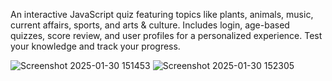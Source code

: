An interactive JavaScript quiz featuring topics like plants, animals, music, current affairs, sports, and arts & culture. 
Includes login, age-based quizzes, score review, and user profiles for a personalized experience. 
Test your knowledge and track your progress.

![Screenshot 2025-01-30 151453](https://github.com/user-attachments/assets/83077a34-629a-417b-9250-bf1f447ed9a0)
![Screenshot 2025-01-30 152305](https://github.com/user-attachments/assets/1604a5b7-3435-4f97-bd53-92ece7f08e8d)
